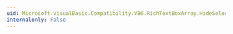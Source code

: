 ```yaml
---
uid: Microsoft.VisualBasic.Compatibility.VB6.RichTextBoxArray.HideSelectionChanged
internalonly: False
---
```

